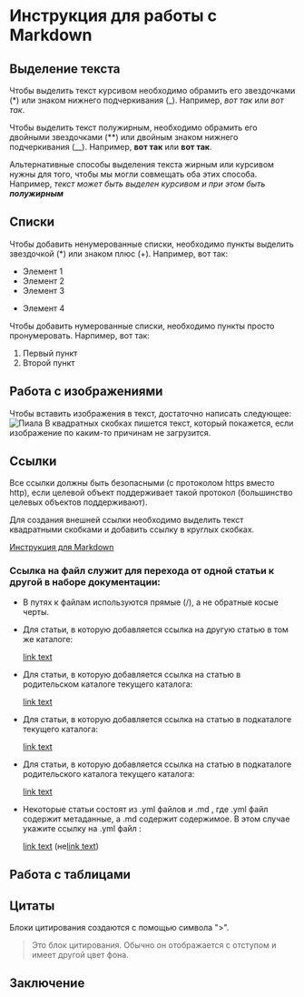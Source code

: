 # Инструкция для работы с Markdown

## Выделение текста

Чтобы выделить текст курсивом необходимо обрамить его звездочками (*) или знаком нижнего подчеркивания (_). Например, *вот так* или _вот так_.

Чтобы выделить текст полужирным, необходимо обрамить его двойными звездочками (**) или двойным знаком нижнего подчеркивания (__). Например, **вот так** или __вот так__.

Альтернативные способы выделения текста жирным или курсивом нужны для того, чтобы мы могли совмещать оба этих способа. Например, _текст может быть выделен курсивом и при этом быть **полужирным**_

## Списки

Чтобы добавить ненумерованные списки, необходимо пункты выделить звездочкой (*) или знаком плюс (+).
Например, вот так:
* Элемент 1
* Элемент 2
* Элемент 3
+ Элемент 4

Чтобы добавить нумерованные списки, необходимо пункты просто пронумеровать.
Нарпимер, вот так:
1. Первый пункт
2. Второй пункт

## Работа с изображениями

Чтобы вставить изображения в текст, достаточно написать следующее:
![Пиала](Ru.jpg_640x640.webp)
В квадратных скобках пишется текст, который покажется, если изображение по каким-то причинам не загрузится.

## Ссылки

Все ссылки должны быть безопасными (с протоколом https вместо http), если целевой объект поддерживает такой протокол (большинство целевых объектов поддерживают).

Для создания внешней ссылки необходимо выделить текст квадратными скобками и добавить ссылку в круглых скобках.

[Инструкция для Markdown](https://learn.microsoft.com/ru-ru/contribute/content/markdown-reference)

### Ссылка на файл служит для перехода от одной статьи к другой в наборе документации:
* В путях к файлам используются прямые (/), а не обратные косые черты.

* Для статьи, в которую добавляется ссылка на другую статью в том же каталоге:

    [link text](article-name.md)

* Для статьи, в которую добавляется ссылка на статью в родительском каталоге текущего каталога:

    [link text](../article-name.md)

* Для статьи, в которую добавляется ссылка на статью в подкаталоге текущего каталога:

    [link text](directory/article-name.md)

* Для статьи, в которую добавляется ссылка на статью в подкаталоге родительского каталога текущего каталога:

    [link text](../directory/article-name.md)

* Некоторые статьи состоят из .yml файлов и .md , где .yml файл содержит метаданные, а .md содержит содержимое. В этом случае укажите ссылку на .yml файл :

    [link text](../directory/article-name.yml) (не[link text](../directory/article-name-content.md))


## Работа с таблицами

## Цитаты

Блоки цитирования создаются с помощью символа ">".
> Это блок цитирования. Обычно он отображается с отступом и имеет другой цвет фона.

## Заключение